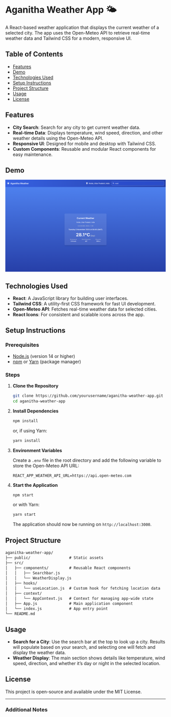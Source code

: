 # Aganitha Weather App 🌤️

A React-based weather application that displays the current weather of a selected city. The app uses the Open-Meteo API to retrieve real-time weather data and Tailwind CSS for a modern, responsive UI.

## Table of Contents

- [Features](#features)
- [Demo](#demo)
- [Technologies Used](#technologies-used)
- [Setup Instructions](#setup-instructions)
- [Project Structure](#project-structure)
- [Usage](#usage)
- [License](#license)

## Features

- **City Search**: Search for any city to get current weather data.
- **Real-time Data**: Displays temperature, wind speed, direction, and other weather details using the Open-Meteo API.
- **Responsive UI**: Designed for mobile and desktop with Tailwind CSS.
- **Custom Components**: Reusable and modular React components for easy maintenance.

## Demo

![Aganitha Weather App Screenshot](screenshot.png)

## Technologies Used

- **React**: A JavaScript library for building user interfaces.
- **Tailwind CSS**: A utility-first CSS framework for fast UI development.
- **Open-Meteo API**: Fetches real-time weather data for selected cities.
- **React Icons**: For consistent and scalable icons across the app.

## Setup Instructions

### Prerequisites

- [Node.js](https://nodejs.org/) (version 14 or higher)
- [npm](https://npmjs.com/) or [Yarn](https://yarnpkg.com/) (package manager)

### Steps

1. **Clone the Repository**

   ```bash
   git clone https://github.com/yourusername/aganitha-weather-app.git
   cd aganitha-weather-app
   ```

2. **Install Dependencies**

   ```bash
   npm install
   ```

   or, if using Yarn:

   ```bash
   yarn install
   ```

3. **Environment Variables**

   Create a `.env` file in the root directory and add the following variable to store the Open-Meteo API URL:

   ```env
   REACT_APP_WEATHER_API_URL=https://api.open-meteo.com
   ```

4. **Start the Application**

   ```bash
   npm start
   ```

   or with Yarn:

   ```bash
   yarn start
   ```

   The application should now be running on `http://localhost:3000`.

## Project Structure

```plaintext
aganitha-weather-app/
├── public/                 # Static assets
├── src/
│   ├── components/         # Reusable React components
│   │   ├── Searchbar.js
│   │   └── WeatherDisplay.js
│   ├── hooks/
│   │   └── useLocation.js  # Custom hook for fetching location data
│   ├── context/
│   │   └── AppContext.js   # Context for managing app-wide state
│   ├── App.js              # Main application component
│   └── index.js            # App entry point
└── README.md
```

## Usage

- **Search for a City**: Use the search bar at the top to look up a city. Results will populate based on your search, and selecting one will fetch and display the weather data.
- **Weather Display**: The main section shows details like temperature, wind speed, direction, and whether it’s day or night in the selected location.

## License

This project is open-source and available under the MIT License.

---

### Additional Notes